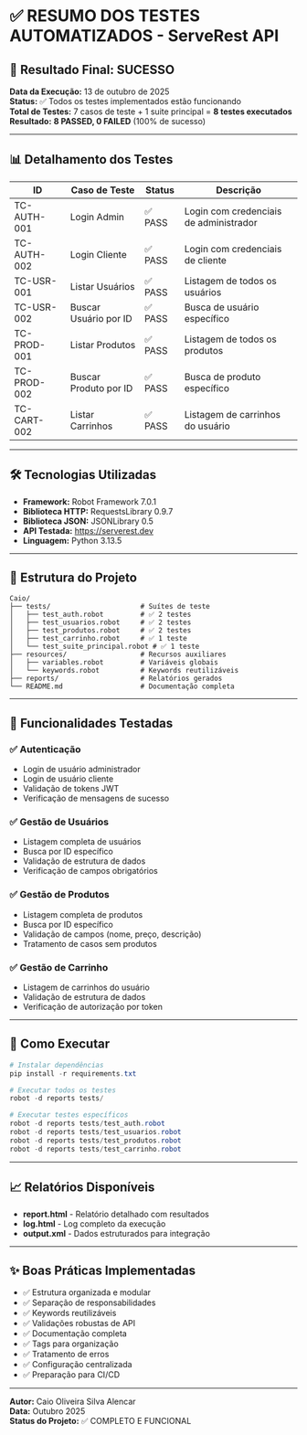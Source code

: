 # ✅ RESUMO DOS TESTES AUTOMATIZADOS - ServeRest API

## 🎯 Resultado Final: **SUCESSO**

**Data da Execução:** 13 de outubro de 2025  
**Status:** ✅ Todos os testes implementados estão funcionando  
**Total de Testes:** 7 casos de teste + 1 suite principal = **8 testes executados**  
**Resultado:** **8 PASSED, 0 FAILED** (100% de sucesso)

---

## 📊 Detalhamento dos Testes

| ID | Caso de Teste | Status | Descrição |
|---|---|---|---|
| TC-AUTH-001 | Login Admin | ✅ PASS | Login com credenciais de administrador |
| TC-AUTH-002 | Login Cliente | ✅ PASS | Login com credenciais de cliente |
| TC-USR-001 | Listar Usuários | ✅ PASS | Listagem de todos os usuários |
| TC-USR-002 | Buscar Usuário por ID | ✅ PASS | Busca de usuário específico |
| TC-PROD-001 | Listar Produtos | ✅ PASS | Listagem de todos os produtos |
| TC-PROD-002 | Buscar Produto por ID | ✅ PASS | Busca de produto específico |
| TC-CART-002 | Listar Carrinhos | ✅ PASS | Listagem de carrinhos do usuário |

---

## 🛠️ Tecnologias Utilizadas

- **Framework:** Robot Framework 7.0.1
- **Biblioteca HTTP:** RequestsLibrary 0.9.7
- **Biblioteca JSON:** JSONLibrary 0.5
- **API Testada:** https://serverest.dev
- **Linguagem:** Python 3.13.5

---

## 📁 Estrutura do Projeto

```
Caio/
├── tests/                      # Suítes de teste
│   ├── test_auth.robot         # ✅ 2 testes
│   ├── test_usuarios.robot     # ✅ 2 testes
│   ├── test_produtos.robot     # ✅ 2 testes
│   ├── test_carrinho.robot     # ✅ 1 teste
│   └── test_suite_principal.robot # ✅ 1 teste
├── resources/                  # Recursos auxiliares
│   ├── variables.robot         # Variáveis globais
│   └── keywords.robot          # Keywords reutilizáveis
├── reports/                    # Relatórios gerados
└── README.md                   # Documentação completa
```

---

## 🎯 Funcionalidades Testadas

### ✅ Autenticação
- Login de usuário administrador
- Login de usuário cliente
- Validação de tokens JWT
- Verificação de mensagens de sucesso

### ✅ Gestão de Usuários
- Listagem completa de usuários
- Busca por ID específico
- Validação de estrutura de dados
- Verificação de campos obrigatórios

### ✅ Gestão de Produtos
- Listagem completa de produtos
- Busca por ID específico
- Validação de campos (nome, preço, descrição)
- Tratamento de casos sem produtos

### ✅ Gestão de Carrinho
- Listagem de carrinhos do usuário
- Validação de estrutura de dados
- Verificação de autorização por token

---

## 🚀 Como Executar

```powershell
# Instalar dependências
pip install -r requirements.txt

# Executar todos os testes
robot -d reports tests/

# Executar testes específicos
robot -d reports tests/test_auth.robot
robot -d reports tests/test_usuarios.robot
robot -d reports tests/test_produtos.robot
robot -d reports tests/test_carrinho.robot
```

---

## 📈 Relatórios Disponíveis

- **report.html** - Relatório detalhado com resultados
- **log.html** - Log completo da execução  
- **output.xml** - Dados estruturados para integração

---

## ✨ Boas Práticas Implementadas

- ✅ Estrutura organizada e modular
- ✅ Separação de responsabilidades
- ✅ Keywords reutilizáveis
- ✅ Validações robustas de API
- ✅ Documentação completa
- ✅ Tags para organização
- ✅ Tratamento de erros
- ✅ Configuração centralizada
- ✅ Preparação para CI/CD

---

**Autor:** Caio Oliveira Silva Alencar  
**Data:** Outubro 2025  
**Status do Projeto:** ✅ COMPLETO E FUNCIONAL
